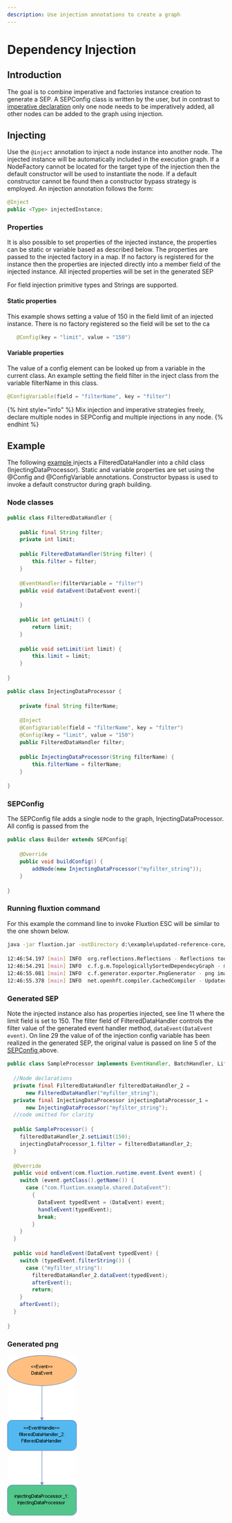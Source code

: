 ```yaml
---
description: Use injection annotations to create a graph
---
```


# Dependency Injection

## Introduction

The goal is to combine imperative and factories instance creation to generate a SEP. A SEPConfig class is written by the user, but in contrast to [imperative declaration](imperative.md) only one node needs to be imperatively added, all other nodes can be added to the graph using injection.

## Injecting

Use the `@inject` annotation to inject a node instance into another node. The injected instance will be automatically included in the execution graph. If a NodeFactory cannot be located for the target type of the injection then the default constructor will be used to instantiate the node. If a default constructor cannot be found then a constructor bypass strategy is employed. An injection annotation follows the form:

```java
@Inject
public <Type> injectedInstance;
```

### Properties

It is also possible to set properties of the injected instance, the properties can be static or variable based as described below. The properties are passed to the injected factory in a map. If no factory is registered for the instance then the properties are injected directly into a member field of the injected instance. All injected properties will be set in the generated SEP

For field injection primitive types and Strings are supported.

#### Static properties

This example shows setting a value of 150 in the field limit of an injected instance. There is no factory registered so the field will be set to the ca

```java
   @Config(key = "limit", value = "150")
```

#### Variable properties

The value of a config element can be looked up from a variable in the current class. An example setting the field filter in the inject class from the variable filterName in this class.

```java
@ConfigVariable(field = "filterName", key = "filter")
```

{% hint style="info" %}
Mix injection and imperative strategies freely, declare multiple nodes in SEPConfig and multiple injections in any node.
{% endhint %}

## Example

The following [example ](https://github.com/v12technology/fluxtion/tree/master/examples/documentation-examples/src/main/java/com/fluxtion/example/core/building/injection)injects a FilteredDataHandler into a child class \(InjectingDataProcessor\). Static and variable properties are set using the @Config and @ConfigVariable annotations. Constructor bypass is used to invoke a default constructor during graph building.

### Node classes

```java
public class FilteredDataHandler {
    
    public final String filter;
    private int limit;

    public FilteredDataHandler(String filter) {
        this.filter = filter;
    }

    @EventHandler(filterVariable = "filter")
    public void dataEvent(DataEvent event){
        
    }

    public int getLimit() {
        return limit;
    }

    public void setLimit(int limit) {
        this.limit = limit;
    }
    
}
```

```java
public class InjectingDataProcessor {
    
    private final String filterName;
    
    @Inject
    @ConfigVariable(field = "filterName", key = "filter")
    @Config(key = "limit", value = "150")
    public FilteredDataHandler filter;

    public InjectingDataProcessor(String filterName) {
        this.filterName = filterName;
    }

}
```

### SEPConfig

The SEPConfig file adds a single node to the graph, InjectingDataProcessor. All config is passed from the 

```java
public class Builder extends SEPConfig{

    @Override
    public void buildConfig() {
        addNode(new InjectingDataProcessor("myfilter_string"));
    }
    
}
```

### Running fluxtion command

For this example the command line to invoke Fluxtion ESC will be similar to the one shown below. 

```bash
java -jar fluxtion.jar -outDirectory d:\example\updated-reference-core/src/main/java -buildDirectory d:\example\updated-reference-core/target/classes -outResDirectory d:\example\updated-reference-core/src/main/resources -outPackage com.fluxtion.example.core.building.injection.generated -configClass com.fluxtion.example.core.building.injection.Builder -outClass SampleProcessor -buildClasses true -formatSource true -supportDirtyFiltering true -generateDebugPrep false -generateDescription true -assignPrivate false -cp d:\example\updated-reference-core\target\classes;C:\Users\dhv\.m2\repository\com\fluxtion\fluxtion-api\1.5.4-SNAPSHOT\fluxtion-api-1.5.4-SNAPSHOT.jar;C:\Users\dhv\.m2\repository\it\unimi\dsi\fastutil\7.0.7\fastutil-7.0.7.jar;C:\Users\dhv\.m2\repository\net\vidageek\mirror\1.6.1\mirror-1.6.1.jar;C:\Users\dhv\.m2\repository\com\fluxtion\fluxtion-builder\1.5.4-SNAPSHOT\fluxtion-builder-1.5.4-SNAPSHOT.jar

12:46:54.197 [main] INFO  org.reflections.Reflections - Reflections took 281 ms to scan 6 urls, producing 605 keys and 2965 values
12:46:54.291 [main] INFO  c.f.g.m.TopologicallySortedDependecyGraph - missing default construtor - attempting construction bypass
12:46:55.081 [main] INFO  c.f.generator.exporter.PngGenerator - png image generated:d:\example\updated-reference-core\src\main\resources\com\fluxtion\example\core\building\injection\generated\SampleProcessor.png
12:46:55.378 [main] INFO  net.openhft.compiler.CachedCompiler - Updated com.fluxtion.example.core.building.injection.generated.SampleProcessor in d:\example\updated-reference-core\target\classes
```

### Generated SEP

Note the injected instance also has properties injected, see line 11 where the limit field is set to 150. The filter field of FilteredDataHandler controls the filter value of the generated event handler method, `dataEvent(DataEvent event)`. On line 29 the value of of the injection config variable has been realized in the generated SEP, the original value is passed on line 5 of the [SEPConfig ](injection.md#sepconfig)above.

```java
public class SampleProcessor implements EventHandler, BatchHandler, Lifecycle {

  //Node declarations
  private final FilteredDataHandler filteredDataHandler_2 =
      new FilteredDataHandler("myfilter_string");
  private final InjectingDataProcessor injectingDataProcessor_1 =
      new InjectingDataProcessor("myfilter_string");
  //code omitted for clarity

  public SampleProcessor() {
    filteredDataHandler_2.setLimit(150);
    injectingDataProcessor_1.filter = filteredDataHandler_2;
  }

  @Override
  public void onEvent(com.fluxtion.runtime.event.Event event) {
    switch (event.getClass().getName()) {
      case ("com.fluxtion.example.shared.DataEvent"):
        {
          DataEvent typedEvent = (DataEvent) event;
          handleEvent(typedEvent);
          break;
        }
    }
  }

  public void handleEvent(DataEvent typedEvent) {
    switch (typedEvent.filterString()) {
      case ("myfilter_string"):
        filteredDataHandler_2.dataEvent(typedEvent);
        afterEvent();
        return;
    }
    afterEvent();
  }

}

```

###  Generated png

![Generated SEP demonstrating injected nodes](../../.gitbook/assets/sampleprocessor%20%287%29.png)

